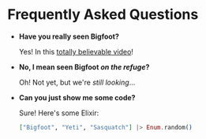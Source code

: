 # Frequently Asked Questions

- **Have you really seen Bigfoot?**

  Yes! In this [totally believable video](https://www.youtube.com/watch?v=ZMBeN4Kr4LE)!

- **No, I mean seen Bigfoot *on the refuge*?**

	Oh! Not yet, but we're *still looking*...

- **Can you just show me some code?**

	Sure! Here's some Elixir:

	```elixir
	["Bigfoot", "Yeti", "Sasquatch"] |> Enum.random()
	```

